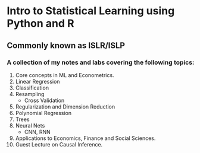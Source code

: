 # Intro to Statistical Learning using Python and R
## Commonly known as ISLR/ISLP
### A collection of my notes and labs covering the following topics: 
1. Core concepts in ML and Econometrics.
2. Linear Regression
3. Classification
4. Resampling
   - Cross Validation
5. Regularization and Dimension Reduction
6. Polynomial Regression
7. Trees
8. Neural Nets
   - CNN, RNN
9. Applications to Economics, Finance and Social Sciences.
10. Guest Lecture on Causal Inference. 
